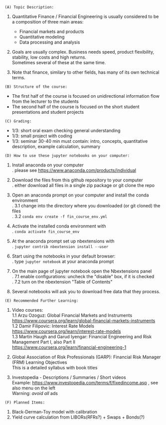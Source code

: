 
`(A) Topic Description:`

1. Quantitative Finance / Financial Engineering is usually considered to be a composition of three main areas:
   - Financial markets and products
   - Quantitative modeling
   - Data processing and analysis

2. Goals are usually complex. Business needs speed, product flexibility, stability, low costs and high returns.<br/>Sometimes several of these at the same time.

3. Note that finance, similary to other fields, has many of its own technical terms.


`(B) Structure of the course:`

- The first half of the course is focused on unidirectional information flow from the lecturer to the students
- The second half of the course is focused on the short student presentations and student projects


`(C) Grading:`

- 1/3: short oral exam checking general understanding
- 1/3: small project with coding
- 1/3: seminar 30-40 min must contain: intro, concepts, quantitative description, example calculation, summary


`(D) How to use these jupyter notebooks on your computer:`

1. Install anaconda on your computer<br/>
   . please see https://www.anaconda.com/products/individual

2. Download the files from this github repository to your computer<br/>
   . either download all files in a single zip package or git clone the repo

3. Open an anaconda prompt on your computer and install the conda environment<br/>
   . 3.1 change into the directory where you downloaded (or git cloned) the files<br/>
   . 3.2 `conda env create -f fin_course_env.yml`
 
4. Activate the installed conda environment with<br/>
   . `conda activate fin_course_env`

5. At the anaconda prompt set up nbextensions with<br/>
   . `jupyter contrib nbextension install --user`

6. Start using the notebooks in your default browser:<br/>
   . type `jupyter notebook` at your anaconda prompt

7. On the main page of jupyter notebook open the Nbextensions panel<br/>
   . 7.1 enable configurations: uncheck the "disable" box, if it is checked<br/>
   . 7.2 turn on the nbextension "Table of Contents"

8. Several notebooks will ask you to download free data that they process.


`(E) Recommended Further Learning:`

1. Video courses:<br/>
   1.1 Arzu Ozoguz: Global Financial Markets and Instruments<br/>
       https://www.coursera.org/learn/global-financial-markets-instruments<br/>
   1.2 Damir Filipovic: Interest Rate Models<br/>
       https://www.coursera.org/learn/interest-rate-models<br/>
   1.3 Martin Haugh and Garud Iyengar: Financial Engineering and Risk Management Part I, also Part II<br/>
       https://www.coursera.org/learn/financial-engineering-1

2. Global Association of Risk Professionals (GARP): Financial Risk Manager (FRM) Learning Objectives<br/>
   This is a detailed syllabus with book titles

3. Investopedia - Descriptions / Summaries / Short videos<br/>
   Example: https://www.investopedia.com/terms/f/fixedincome.asp , see also menu on the left<br/>
   Warning: _avoid all_ ads


`(F) Planned Items:`

1. Black-Derman-Toy model with calibration
2. Yield curve calculation from LIBORs(RFRs?) + Swaps + Bonds(?)
